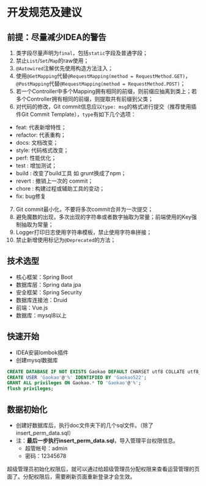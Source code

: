 # 开发规范及建议

## 前提：尽量减少IDEA的警告

1. 类字段尽量声明为`final`，包括`static`字段及普通字段；
2. 禁止`List`/`Set`/`Map`的raw使用；
3. `@Autowired`注解优先使用构造方法注入；
4. 使用`@GetMapping`代替`@RequestMapping(method = RequestMethod.GET)`，
   `@PostMapping`代替`@RequestMapping(method = RequestMethod.POST)`；
5. 若一个Controller中多个Mapping拥有相同的前缀，则前缀应抽离到类上；若多个Controller拥有相同的前缀，则提取共有前缀到父类；
6. 对代码的修改，Git commit信息应以`type: msg`的格式进行提交（推荐使用插件Git Commit Template），`type`有如下几个选项：

- feat: 代表新增特性；
- refactor: 代表重构；
- docs: 文档改变；
- style: 代码格式改变；
- perf: 性能优化；
- test : 增加测试；
- build : 改变了build工具 如 grunt换成了npm；
- revert : 撤销上一次的 commit；
- chore : 构建过程或辅助工具的变动；
- fix: bug修复

7. Git commit最小化，不要将多次commit合并为一次提交；
8. 避免魔数的出现，多次出现的字符串或者数字抽取为常量；前端使用的Key强制抽取为常量；
9. Logger打印日志使用字符串模板，禁止使用字符串拼接；
10. 禁止新增使用标记为`@Deprecated`的方法；

## 技术选型

- 核心框架：Spring Boot
- 数据库层：Spring data jpa
- 安全框架：Spring Security
- 数据库连接池：Druid
- 前端：Vue.js
- 数据库：mysql8以上

## 快速开始

- IDEA安装lombok插件
- 创建mysql数据库

```sql
CREATE DATABASE IF NOT EXISTS Gaokao DEFAULT CHARSET utf8 COLLATE utf8_general_ci;
CREATE USER 'Gaokao'@'%' IDENTIFIED BY 'Gaokao522';
GRANT ALL privileges ON Gaokao.* TO 'Gaokao'@'%';
flush privileges;
```

## 数据初始化

* 创建好数据库后，执行doc文件夹下的几个sql文件。（除了insert_perm_data.sql）
* 注：**最后一步执行insert_perm_data.sql**，导入管理平台权限信息。
  * 超管帐号：admin
  * 密码：12345678

超级管理员初始化权限后，就可以通过给超级管理员分配权限来查看运营管理的页面了。分配权限后，需要刷新页面重新登录才会生效。
